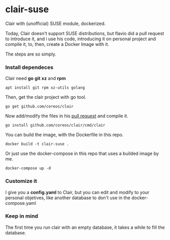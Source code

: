 # clair-suse
Clair with (unofficial) SUSE module, dockerized.

Today, Clair doesn't support SUSE distributions, but flavio did a pull request to introduce it, and i use his code, introducing it on personal project and compile it, to, then, create a Docker Image with it.

The steps are so simply.

### Install dependeces

Clair need **go** **git** **xz** and **rpm**

~~~
apt install git rpm xz-utils golang
~~~

Then, get the clair project with go tool.

~~~
go get github.com/coreos/clair
~~~

Now add/modify the files in his [pull request](https://github.com/coreos/clair/pull/506) and compile it.

~~~
go install github.com/coreos/clair/cmd/clair
~~~

You can build the image, with the Dockerfile in this repo.

~~~
docker build -t clair-suse .
~~~

Or just use the docker-compose in this repo that uses a builded image by me.

~~~
docker-compose up -d
~~~

### Customize it

I give you a **config.yaml** to Clair, but you can edit and modify to your personal objetives, like another database to don't use in the  docker-compose.yaml

### Keep in mind

The first time you run clair with an empty database, it takes a while to fill the database.
